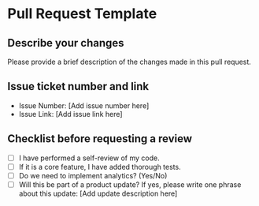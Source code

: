 # Pull Request Template

## Describe your changes
Please provide a brief description of the changes made in this pull request.

## Issue ticket number and link
- Issue Number: [Add issue number here]
- Issue Link: [Add issue link here]

## Checklist before requesting a review
- [ ] I have performed a self-review of my code.
- [ ] If it is a core feature, I have added thorough tests.
- [ ] Do we need to implement analytics? (Yes/No)
- [ ] Will this be part of a product update? If yes, please write one phrase about this update: [Add update description here]